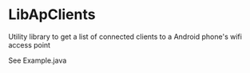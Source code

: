 LibApClients
============

Utility library to get a list of connected clients to a Android phone's wifi access point

See Example.java
